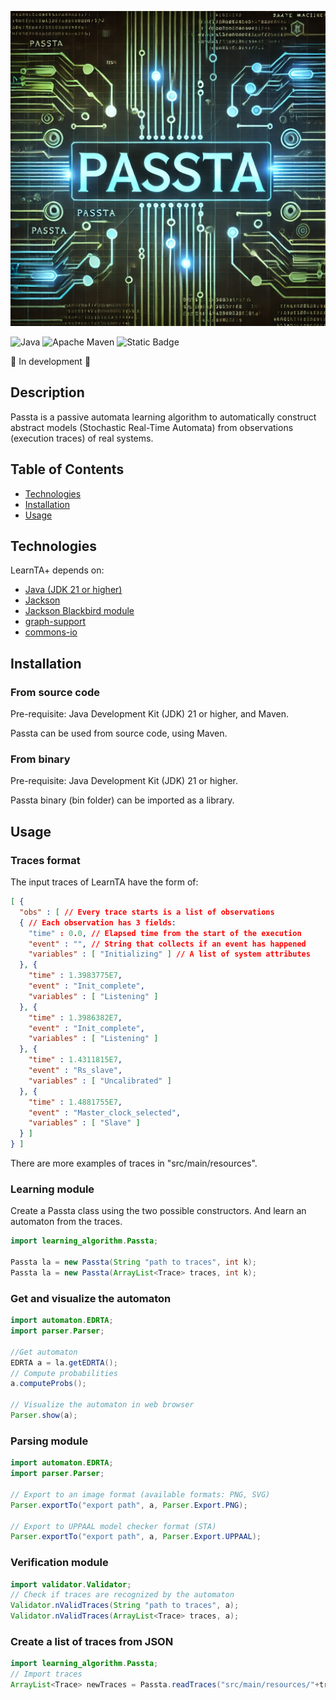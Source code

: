 ![Logo Passta](resources/passta_logo.webp)


![Java](https://img.shields.io/badge/java-%23ED8B00.svg?style=for-the-badge&logo=openjdk&logoColor=white)
![Apache Maven](https://img.shields.io/badge/Apache%20Maven-C71A36?style=for-the-badge&logo=Apache%20Maven&logoColor=white)
![Static Badge](https://img.shields.io/badge/Licence-Affero_GPL3-blue)

🚧 In development 🚧

## Description

Passta is a passive automata learning algorithm to automatically construct abstract models (Stochastic Real-Time Automata) from observations (execution traces) of real systems.

## Table of Contents
- [Technologies](#Technologies)
- [Installation](#installation)
- [Usage](#usage)

## Technologies
LearnTA+ depends on:
- <a href="https://www.java.com/es/" target="_blank">Java (JDK 21 or higher)</a>
- <a href="https://github.com/FasterXML/jackson" target="_blank">Jackson</a>
- <a href="https://github.com/FasterXML/jackson-modules-base/tree/2.18/blackbird" target="_blank">Jackson Blackbird module</a>
- <a href="https://github.com/jamisonjiang/graph-support" target="_blank">graph-support</a>
- <a href="https://commons.apache.org/proper/commons-io/" target="_blank">commons-io</a>



## Installation

### From source code
Pre-requisite: Java Development Kit (JDK)  21 or higher, and Maven.

Passta can be used from source code, using Maven.

### From binary
Pre-requisite: Java Development Kit (JDK) 21 or higher.

Passta binary (bin folder) can be imported as a library.


## Usage

### Traces format
The input traces of LearnTA have the form of:
```json
[ {
  "obs" : [ // Every trace starts is a list of observations
  { // Each observation has 3 fields:
    "time" : 0.0, // Elapsed time from the start of the execution
    "event" : "", // String that collects if an event has happened
    "variables" : [ "Initializing" ] // A list of system attributes
  }, {
    "time" : 1.3983775E7,
    "event" : "Init_complete",
    "variables" : [ "Listening" ]
  }, {
    "time" : 1.3986382E7,
    "event" : "Init_complete",
    "variables" : [ "Listening" ]
  }, {
    "time" : 1.4311815E7,
    "event" : "Rs_slave",
    "variables" : [ "Uncalibrated" ]
  }, {
    "time" : 1.4881755E7,
    "event" : "Master_clock_selected",
    "variables" : [ "Slave" ]
  } ]
} ]
```

There are more examples of traces in "src/main/resources".

### Learning module
Create a Passta class using the two possible constructors. And learn an automaton from the traces.
```java
import learning_algorithm.Passta;

Passta la = new Passta(String "path to traces", int k);
Passta la = new Passta(ArrayList<Trace> traces, int k);
```

### Get and visualize the automaton
```java
import automaton.EDRTA;
import parser.Parser;

//Get automaton
EDRTA a = la.getEDRTA();
// Compute probabilities
a.computeProbs();

// Visualize the automaton in web browser
Parser.show(a);
```

### Parsing module
```java
import automaton.EDRTA;
import parser.Parser;

// Export to an image format (available formats: PNG, SVG)
Parser.exportTo("export path", a, Parser.Export.PNG);

// Export to UPPAAL model checker format (STA)
Parser.exportTo("export path", a, Parser.Export.UPPAAL);

```

### Verification module
```java
import validator.Validator;
// Check if traces are recognized by the automaton
Validator.nValidTraces(String "path to traces", a);
Validator.nValidTraces(ArrayList<Trace> traces, a);
```

### Create a list of traces from JSON

```java
import learning_algorithm.Passta;
// Import traces
ArrayList<Trace> newTraces = Passta.readTraces("src/main/resources/"+traces);
```
